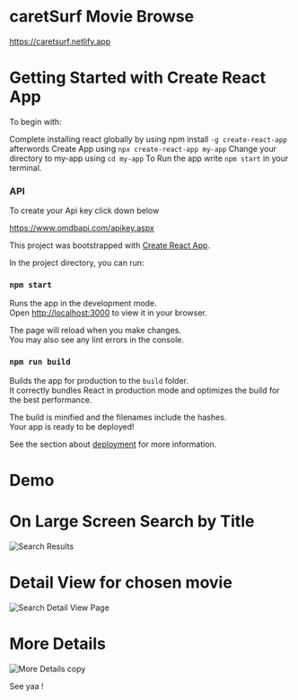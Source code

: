 # caretSurf Movie Browse
https://caretsurf.netlify.app

# Getting Started with Create React App

To begin with:

Complete installing react globally by using npm install `-g create-react-app` afterwords Create App using `npx create-react-app my-app` Change your directory to my-app using `cd my-app` To Run the app write `npm start` in your terminal.


### API 
To create your Api key click down below


https://www.omdbapi.com/apikey.aspx

This project was bootstrapped with [Create React App](https://github.com/facebook/create-react-app).

In the project directory, you can run:

### `npm start`

Runs the app in the development mode.\
Open [http://localhost:3000](http://localhost:3000) to view it in your browser.

The page will reload when you make changes.\
You may also see any lint errors in the console.


### `npm run build`

Builds the app for production to the `build` folder.\
It correctly bundles React in production mode and optimizes the build for the best performance.

The build is minified and the filenames include the hashes.\
Your app is ready to be deployed!

See the section about [deployment](https://facebook.github.io/create-react-app/docs/deployment) for more information.

# Demo


# On Large Screen Search by Title
![Search Results](https://github.com/Carethajrat/Movie-Browser/assets/113019349/633903f4-a921-486e-a104-69a6e05e30ed)





# Detail View for chosen movie
![Search Detail View Page](https://github.com/Carethajrat/Movie-Browser/assets/113019349/013ad10f-b353-4a1b-9b02-ee891835f812)









# More Details
![More Details copy](https://github.com/Carethajrat/Movie-Browser/assets/113019349/2a89ffe2-e44f-4819-a879-7e008f78ffbb)









See yaa !
